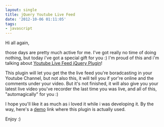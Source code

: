 ```yaml
---
layout: single
title: jQuery Youtube Live Feed
date: '2012-10-06 01:11:05'
tags:
- javascript
---
```


Hi all again,

those days are pretty much active for me. I've got really no time of doing nothing, but today i've got a special gift for you :) I'm proud of this and i'm talking about [Youtube Live Feed jQuery Plugin](https://github.com/julianxhokaxhiu/jquery-youtubelivefeed "Youtube Live Feed jQuery Plugin at GitHub")!

This plugin will let you get the the live feed you're boradcasting in your Youtube Channel, but not also this, it will tell you if yor're online and the comments under your video. But it's not finished, it will also give you your latest live video you've recorder the last time you was live, and all of this, "automagically" for you :)

I hope you'll like it as much as i loved it while i was developing it. By the way, here's a [demo](http://delirinotturni.org/live/ "Deliri Notturni Live Page") link where this plugin is actually used.

Enjoy :)